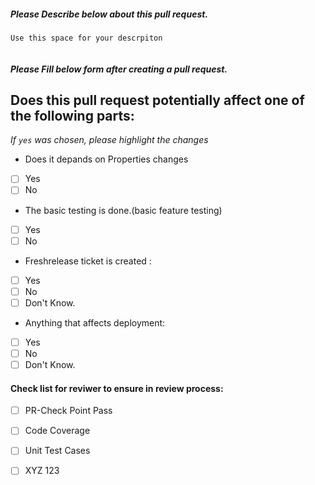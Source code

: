 
##### ***Please Describe below about this pull request.***
```
Use this space for your descrpiton


```

#### ***Please Fill below form after creating a pull request.***

## Does this pull request potentially affect one of the following parts:

*If `yes` was chosen, please highlight the changes*

  - Does it depands on Properties changes
  - [ ] Yes
  - [ ] No
  - The basic testing is done.(basic feature testing)
  - [ ] Yes
  - [ ] No
  - Freshrelease ticket is created : 
  - [ ] Yes
  - [ ] No
  - [ ] Don't Know.
  - Anything that affects deployment: 
  - [ ] Yes
  - [ ] No
  - [ ] Don't Know.

#### Check list for reviwer to ensure in review process:
- [ ] PR-Check Point Pass
- [ ] Code Coverage
- [ ] Unit Test Cases
- [ ] XYZ 123

